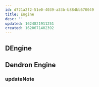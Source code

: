 ```yaml
---
id: d721a2f2-51e0-4039-a33b-b884bb570049
title: Engine
desc: ''
updated: 1624821911251
created: 1620671402392
---
```


## DEngine


## Dendron Engine


### updateNote
